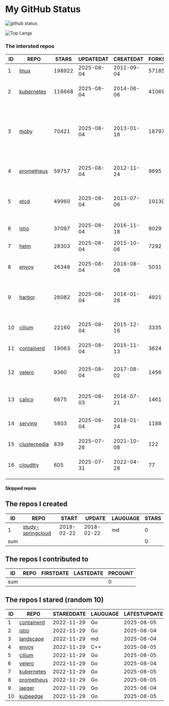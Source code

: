 # My GitHub Status

<img src="https://github-readme-stats-1.yihong0618.vercel.app/api?username=daoqingniu&show_icons=true&&&hide_title=true&count_private=true" alt="github status" />

![Top Langs](https://github-readme-stats-1.yihong0618.vercel.app/api/top-langs/?username=daoqingniu&layout=compact)

<!--START_SECTION:github_repos-->
### The intersted repos
| ID |                              REPO                               | STARS  | UPDATEDAT  | CREATEDAT  | FORKSCOUNT |                                                DESCRIPTIONS                                                |
|----|-----------------------------------------------------------------|--------|------------|------------|------------|------------------------------------------------------------------------------------------------------------|
|  1 | [linux](https://github.com/torvalds/linux)                      | 198922 | 2025-08-04 | 2011-09-04 |      57185 | Linux kernel source tree                                                                                   |
|  2 | [kubernetes](https://github.com/kubernetes/kubernetes)          | 116668 | 2025-08-04 | 2014-06-06 |      41069 | Production-Grade Container Scheduling and Management                                                       |
|  3 | [moby](https://github.com/moby/moby)                            |  70421 | 2025-08-04 | 2013-01-18 |      18797 | The Moby Project - a collaborative project for the container ecosystem to assemble container-based systems |
|  4 | [prometheus](https://github.com/prometheus/prometheus)          |  59757 | 2025-08-04 | 2012-11-24 |       9695 | The Prometheus monitoring system and time series database.                                                 |
|  5 | [etcd](https://github.com/etcd-io/etcd)                         |  49960 | 2025-08-04 | 2013-07-06 |      10130 | Distributed reliable key-value store for the most critical data of a distributed system                    |
|  6 | [istio](https://github.com/istio/istio)                         |  37097 | 2025-08-04 | 2016-11-18 |       8029 | Connect, secure, control, and observe services.                                                            |
|  7 | [helm](https://github.com/helm/helm)                            |  28303 | 2025-08-04 | 2015-10-06 |       7292 | The Kubernetes Package Manager                                                                             |
|  8 | [envoy](https://github.com/envoyproxy/envoy)                    |  26348 | 2025-08-04 | 2016-08-08 |       5031 | Cloud-native high-performance edge/middle/service proxy                                                    |
|  9 | [harbor](https://github.com/goharbor/harbor)                    |  26082 | 2025-08-04 | 2016-01-28 |       4921 | An open source trusted cloud native registry project that stores, signs, and scans content.                |
| 10 | [cilium](https://github.com/cilium/cilium)                      |  22160 | 2025-08-04 | 2015-12-16 |       3335 | eBPF-based Networking, Security, and Observability                                                         |
| 11 | [containerd](https://github.com/containerd/containerd)          |  19063 | 2025-08-04 | 2015-11-13 |       3624 | An open and reliable container runtime                                                                     |
| 12 | [velero](https://github.com/vmware-tanzu/velero)                |   9360 | 2025-08-04 | 2017-08-02 |       1456 | Backup and migrate Kubernetes applications and their persistent volumes                                    |
| 13 | [calico](https://github.com/projectcalico/calico)               |   6675 | 2025-08-03 | 2016-07-21 |       1461 | Cloud native networking and network security                                                               |
| 14 | [serving](https://github.com/knative/serving)                   |   5803 | 2025-08-04 | 2018-01-24 |       1188 | Kubernetes-based, scale-to-zero, request-driven compute                                                    |
| 15 | [clusterpedia](https://github.com/clusterpedia-io/clusterpedia) |    839 | 2025-07-26 | 2021-10-08 |        122 | The Encyclopedia of Kubernetes clusters                                                                    |
| 16 | [cloudtty](https://github.com/cloudtty/cloudtty)                |    605 | 2025-07-31 | 2022-04-28 |         77 | A Friendly Kubernetes CloudShell (Web Terminal) !                                                          |



#### Skipped repos
<!--END_SECTION:github_repos-->

<!--START_SECTION:my_github-->
## The repos I created
| ID  |                                 REPO                                 |   START    |   UPDATE   | LAUGUAGE | STARS |
|-----|----------------------------------------------------------------------|------------|------------|----------|-------|
|   1 | [study-springcloud](https://github.com/daoqingniu/study-springcloud) | 2018-02-22 | 2018-02-22 | md       |     0 |
| sum |                                                                      |            |            |          |     0 |

## The repos I contributed to
| ID  | REPO | FIRSTDATE | LASTEDATE | PRCOUNT |
|-----|------|-----------|-----------|---------|
| sum |      |           |           |       0 |

## The repos I stared (random 10)
| ID |                          REPO                          | STAREDDATE | LAUGUAGE | LATESTUPDATE |
|----|--------------------------------------------------------|------------|----------|--------------|
|  1 | [containerd](https://github.com/containerd/containerd) | 2022-11-29 | Go       | 2025-08-05   |
|  2 | [istio](https://github.com/istio/istio)                | 2022-11-29 | Go       | 2025-08-04   |
|  3 | [landscape](https://github.com/cncf/landscape)         | 2022-11-29 | md       | 2025-08-04   |
|  4 | [envoy](https://github.com/envoyproxy/envoy)           | 2022-11-29 | C++      | 2025-08-05   |
|  5 | [cilium](https://github.com/cilium/cilium)             | 2022-11-29 | Go       | 2025-08-05   |
|  6 | [velero](https://github.com/vmware-tanzu/velero)       | 2022-11-29 | Go       | 2025-08-04   |
|  7 | [kubernetes](https://github.com/kubernetes/kubernetes) | 2022-11-29 | Go       | 2025-08-05   |
|  8 | [prometheus](https://github.com/prometheus/prometheus) | 2022-11-29 | Go       | 2025-08-05   |
|  9 | [jaeger](https://github.com/jaegertracing/jaeger)      | 2022-11-29 | Go       | 2025-08-04   |
| 10 | [kubeedge](https://github.com/kubeedge/kubeedge)       | 2022-11-29 | Go       | 2025-08-05   |

<!--END_SECTION:my_github-->
